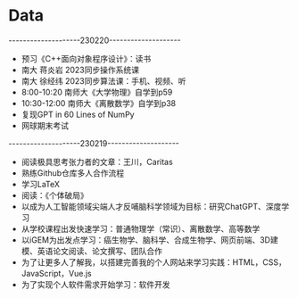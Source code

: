 # Data
--------------------230220--------------------
* 预习《C++面向对象程序设计》：读书
* 南大 蒋炎岩 2023同步操作系统课
* 南大 徐经纬 2023同步算法课：手机、视频、听
* 8:00-10:20 南师大《大学物理》自学到p59
* 10:30-12:00 南师大《离散数学》自学到p38
* 复现GPT in 60 Lines of NumPy
* 网球期末考试

--------------------230219--------------------
* 阅读极具思考张力者的文章：王川，Caritas
* 熟练Github仓库多人合作流程
* 学习LaTeX
* 阅读：《个体破局》
* 以成为人工智能领域尖端人才反哺脑科学领域为目标：研究ChatGPT、深度学习
* 从学校课程出发快速学习：普通物理学（常识）、离散数学、高等数学
* 以iGEM为出发点学习：癌生物学、脑科学、合成生物学、网页前端、3D建模、英语论文阅读、论文撰写、团队合作
* 为了让更多人了解我，以搭建完善我的个人网站来学习实践：HTML，CSS，JavaScript，Vue.js
* 为了实现个人软件需求开始学习：软件开发
